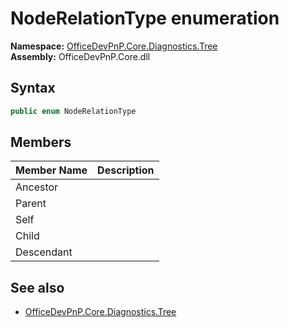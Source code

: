 # NodeRelationType  enumeration
**Namespace:** [OfficeDevPnP.Core.Diagnostics.Tree](OfficeDevPnP.Core.Diagnostics.Tree.md)  
**Assembly:** OfficeDevPnP.Core.dll  
## Syntax
```C#
public enum NodeRelationType
```
## Members
|**Member Name**|**Description**|
|:-----|:-----|
| Ancestor | 
| Parent | 
| Self | 
| Child | 
| Descendant | 

## See also
- [OfficeDevPnP.Core.Diagnostics.Tree](OfficeDevPnP.Core.Diagnostics.Tree.md)
